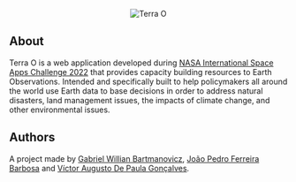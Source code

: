 <p align="center">
  <img alt="Terra O" src="https://user-images.githubusercontent.com/79005271/193409495-adea02d5-c48b-44a6-998c-18cdd992a719.png">
</p>

## About

Terra O is a web application developed during [NASA International Space Apps Challenge 2022](https://www.spaceappschallenge.org/) that provides capacity building resources to Earth Observations. Intended and specifically built to help policymakers all around the world use Earth data to base decisions in order to address natural disasters, land management issues, the impacts of climate change, and other environmental issues.

## Authors

A project made by [Gabriel Willian Bartmanovicz](https://github.com/obielwb), [João Pedro Ferreira Barbosa](https://github.com/ojpbarbosa) and [Víctor Augusto De Paula Gonçalves](https://github.com/VauP).

